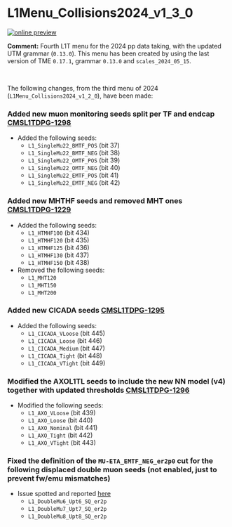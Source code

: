 # L1Menu_Collisions2024_v1_3_0

[![online preview](https://img.shields.io/badge/Online%20preview-click%20here-blue)](https://htmlpreview.github.io/?https://github.com/cms-l1-dpg/L1MenuRun3/blob/master/development/L1Menu_Collisions2024_v1_3_0/L1Menu_Collisions2024_v1_3_0.html)

**Comment:** 
Fourth L1T menu for the 2024 pp data taking, with the updated UTM grammar (`0.13.0`).
This menu has been created by using the last version of TME `0.17.1`, grammar `0.13.0` and `scales_2024_05_15`.

<br/>

The following changes, from the third menu of 2024 (`L1Menu_Collisions2024_v1_2_0`), have been made:

### Added new muon monitoring seeds split per TF and endcap [CMSL1TDPG-1298](https://its.cern.ch/jira/browse/CMSLITDPG-1298)
   - Added the following seeds: 
      - `L1_SingleMu22_BMTF_POS` (bit 37)
      - `L1_SingleMu22_BMTF_NEG` (bit 38)
      - `L1_SingleMu22_OMTF_POS` (bit 39)
      - `L1_SingleMu22_OMTF_NEG` (bit 40)
      - `L1_SingleMu22_EMTF_POS` (bit 41)
      - `L1_SingleMu22_EMTF_NEG` (bit 42)

### Added new MHTHF seeds and removed MHT ones [CMSL1TDPG-1229](https://its.cern.ch/jira/browse/CMSLITDPG-1229)
   - Added the following seeds: 
      - `L1_HTMHF100` (bit 434)
      - `L1_HTMHF120` (bit 435)
      - `L1_HTMHF125` (bit 436)
      - `L1_HTMHF130` (bit 437)
      - `L1_HTMHF150` (bit 438)
   - Removed the following seeds: 
      - `L1_MHT120`
      - `L1_MHT150`
      - `L1_MHT200`

### Added new CICADA seeds [CMSL1TDPG-1295](https://its.cern.ch/jira/browse/CMSLITDPG-1295)
   - Added the following seeds: 
      - `L1_CICADA_VLoose` (bit 445)
      - `L1_CICADA_Loose`  (bit 446)
      - `L1_CICADA_Medium` (bit 447)
      - `L1_CICADA_Tight`  (bit 448)
      - `L1_CICADA_VTight` (bit 449)

### Modified the AXOL1TL seeds to include the new NN model (v4) together with updated thresholds [CMSL1TDPG-1296](https://its.cern.ch/jira/browse/CMSLITDPG-1296)
   - Modified the following seeds: 
      - `L1_AXO_VLoose`  (bit 439)
      - `L1_AXO_Loose`   (bit 440)
      - `L1_AXO_Nominal` (bit 441)
      - `L1_AXO_Tight`   (bit 442)
      - `L1_AXO_VTight`  (bit 443)

### Fixed the definition of the `MU-ETA_EMTF_NEG_er2p0` cut for the following displaced double muon seeds (not enabled, just to prevent fw/emu mismatches)
   - Issue spotted and reported [here](https://its.cern.ch/jira/browse/CMSLITDPG-1221?focusedId=6413729&page=com.atlassian.jira.plugin.system.issuetabpanels:comment-tabpanel#comment-6413729)
      - `L1_DoubleMu6_Upt6_SQ_er2p`
      - `L1_DoubleMu7_Upt7_SQ_er2p`
      - `L1_DoubleMu8_Upt8_SQ_er2p`

